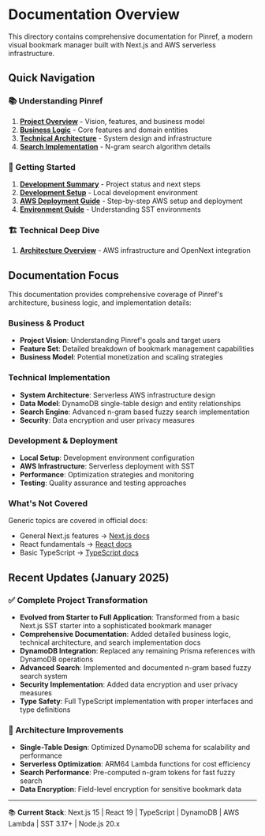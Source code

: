 # Documentation Overview

This directory contains comprehensive documentation for Pinref, a modern visual bookmark manager built with Next.js and AWS serverless infrastructure.

## Quick Navigation

### 📚 Understanding Pinref

1. **[Project Overview](./project-overview.md)** - Vision, features, and business model
2. **[Business Logic](./business-logic.md)** - Core features and domain entities
3. **[Technical Architecture](./technical-architecture.md)** - System design and infrastructure
4. **[Search Implementation](./search-implementation.md)** - N-gram search algorithm details

### 🚀 Getting Started

1. **[Development Summary](./development-summary.md)** - Project status and next steps
2. **[Development Setup](./development-setup.md)** - Local development environment
3. **[AWS Deployment Guide](./aws-deployment.md)** - Step-by-step AWS setup and deployment
4. **[Environment Guide](./deployment-vs-runtime-environment.md)** - Understanding SST environments

### 🏗️ Technical Deep Dive

1. **[Architecture Overview](./architecture.md)** - AWS infrastructure and OpenNext integration

## Documentation Focus

This documentation provides comprehensive coverage of Pinref's architecture, business logic, and implementation details:

### Business & Product

- **Project Vision**: Understanding Pinref's goals and target users
- **Feature Set**: Detailed breakdown of bookmark management capabilities
- **Business Model**: Potential monetization and scaling strategies

### Technical Implementation

- **System Architecture**: Serverless AWS infrastructure design
- **Data Model**: DynamoDB single-table design and entity relationships
- **Search Engine**: Advanced n-gram based fuzzy search implementation
- **Security**: Data encryption and user privacy measures

### Development & Deployment

- **Local Setup**: Development environment configuration
- **AWS Infrastructure**: Serverless deployment with SST
- **Performance**: Optimization strategies and monitoring
- **Testing**: Quality assurance and testing approaches

### What's Not Covered

Generic topics are covered in official docs:

- General Next.js features → [Next.js docs](https://nextjs.org/docs)
- React fundamentals → [React docs](https://react.dev/)
- Basic TypeScript → [TypeScript docs](https://www.typescriptlang.org/docs/)

## Recent Updates (January 2025)

### ✅ Complete Project Transformation

- **Evolved from Starter to Full Application**: Transformed from a basic Next.js SST starter into a sophisticated bookmark manager
- **Comprehensive Documentation**: Added detailed business logic, technical architecture, and search implementation docs
- **DynamoDB Integration**: Replaced any remaining Prisma references with DynamoDB operations
- **Advanced Search**: Implemented and documented n-gram based fuzzy search system
- **Security Implementation**: Added data encryption and user privacy measures
- **Type Safety**: Full TypeScript implementation with proper interfaces and type definitions

### 🔄 Architecture Improvements

- **Single-Table Design**: Optimized DynamoDB schema for scalability and performance
- **Serverless Optimization**: ARM64 Lambda functions for cost efficiency
- **Search Performance**: Pre-computed n-gram tokens for fast fuzzy search
- **Data Encryption**: Field-level encryption for sensitive bookmark data

---

📚 **Current Stack**: Next.js 15 | React 19 | TypeScript | DynamoDB | AWS Lambda | SST 3.17+ | Node.js 20.x
